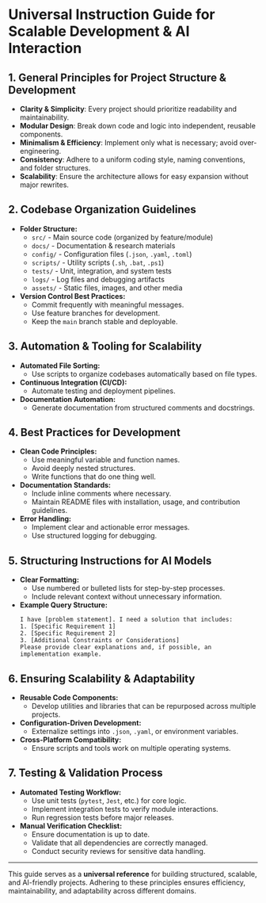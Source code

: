 # Universal Instruction Guide for Scalable Development & AI Interaction

## 1. General Principles for Project Structure & Development

- **Clarity & Simplicity**: Every project should prioritize readability and maintainability.
- **Modular Design**: Break down code and logic into independent, reusable components.
- **Minimalism & Efficiency**: Implement only what is necessary; avoid over-engineering.
- **Consistency**: Adhere to a uniform coding style, naming conventions, and folder structures.
- **Scalability**: Ensure the architecture allows for easy expansion without major rewrites.

## 2. Codebase Organization Guidelines

- **Folder Structure:**
  - `src/` - Main source code (organized by feature/module)
  - `docs/` - Documentation & research materials
  - `config/` - Configuration files (`.json`, `.yaml`, `.toml`)
  - `scripts/` - Utility scripts (`.sh`, `.bat`, `.ps1`)
  - `tests/` - Unit, integration, and system tests
  - `logs/` - Log files and debugging artifacts
  - `assets/` - Static files, images, and other media
- **Version Control Best Practices:**
  - Commit frequently with meaningful messages.
  - Use feature branches for development.
  - Keep the `main` branch stable and deployable.

## 3. Automation & Tooling for Scalability

- **Automated File Sorting:**
  - Use scripts to organize codebases automatically based on file types.
- **Continuous Integration (CI/CD):**
  - Automate testing and deployment pipelines.
- **Documentation Automation:**
  - Generate documentation from structured comments and docstrings.

## 4. Best Practices for Development

- **Clean Code Principles:**
  - Use meaningful variable and function names.
  - Avoid deeply nested structures.
  - Write functions that do one thing well.
- **Documentation Standards:**
  - Include inline comments where necessary.
  - Maintain README files with installation, usage, and contribution guidelines.
- **Error Handling:**
  - Implement clear and actionable error messages.
  - Use structured logging for debugging.

## 5. Structuring Instructions for AI Models

- **Clear Formatting:**
  - Use numbered or bulleted lists for step-by-step processes.
  - Include relevant context without unnecessary information.
- **Example Query Structure:**
  ```
  I have [problem statement]. I need a solution that includes:
  1. [Specific Requirement 1]
  2. [Specific Requirement 2]
  3. [Additional Constraints or Considerations]
  Please provide clear explanations and, if possible, an implementation example.
  ```

## 6. Ensuring Scalability & Adaptability

- **Reusable Code Components:**
  - Develop utilities and libraries that can be repurposed across multiple projects.
- **Configuration-Driven Development:**
  - Externalize settings into `.json`, `.yaml`, or environment variables.
- **Cross-Platform Compatibility:**
  - Ensure scripts and tools work on multiple operating systems.

## 7. Testing & Validation Process

- **Automated Testing Workflow:**
  - Use unit tests (`pytest`, `Jest`, etc.) for core logic.
  - Implement integration tests to verify module interactions.
  - Run regression tests before major releases.
- **Manual Verification Checklist:**
  - Ensure documentation is up to date.
  - Validate that all dependencies are correctly managed.
  - Conduct security reviews for sensitive data handling.

---

This guide serves as a **universal reference** for building structured, scalable, and AI-friendly projects. Adhering to these principles ensures efficiency, maintainability, and adaptability across different domains.
